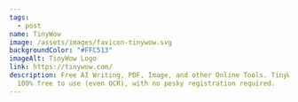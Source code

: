 ```yaml
---
tags:
  - post
name: TinyWow
image: /assets/images/favicon-tinywow.svg
backgroundColor: "#FFC513"
imageAlt: TinyWow Logo
link: https://tinywow.com/
description: Free AI Writing, PDF, Image, and other Online Tools. TinyWow is
  100% free to use (even OCR), with no pesky registration required.
---
```

